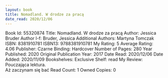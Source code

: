```yaml
---
layout: book
title: Nomadland. W drodze za pracą
date_read: 2020/12/06
---
```


Book Id: 55320874
Title: Nomadland. W drodze za pracą
Author: Jessica Bruder
Author l-f: Bruder, Jessica
Additional Authors: Martyna Tomczak
ISBN: 8381910781
ISBN13: 9788381910781
My Rating: 5
Average Rating: 4.06
Publisher: Czarne
Binding: Hardcover
Number of Pages: 280
Year Published: 2020
Original Publication Year: 2017
Date Read: 2020/12/06
Date Added: 2020/11/09
Bookshelves: 
Exclusive Shelf: read
My Review: Pouczająca lektura. <br/>Aż zaczynam się bać
Read Count: 1
Owned Copies: 0

